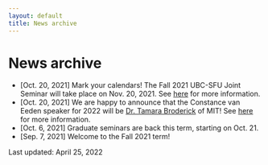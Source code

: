 ```yaml
---
layout: default
title: News archive
---
```


# News archive

- [Oct. 20, 2021] Mark your calendars! The Fall 2021 UBC-SFU Joint Seminar will take place on Nov. 20, 2021. See [here](./ubc-sfu) for more information.
- [Oct. 20, 2021] We are happy to announce that the
	Constance van Eeden speaker for 2022 will be
	[Dr. Tamara Broderick](https://tamarabroderick.com/) of MIT!
	See [here](./van-eeden) for more information.
- [Oct. 6, 2021] Graduate seminars are back this term, starting on Oct. 21.
- [Sep. 7, 2021] Welcome to the Fall 2021 term!


Last updated: April 25, 2022
